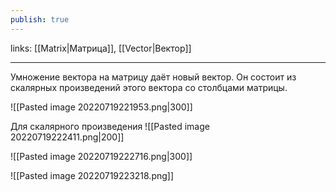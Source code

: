 ```yaml
---
publish: true
---
```

links: [[Matrix|Матрица]], [[Vector|Вектор]]

---


Умножение вектора на матрицу даёт новый вектор. Он состоит из скалярных произведений этого вектора со столбцами матрицы.

![[Pasted image 20220719221953.png|300]]

Для скалярного произведения
![[Pasted image 20220719222411.png|200]]


![[Pasted image 20220719222716.png|300]]

![[Pasted image 20220719223218.png]]